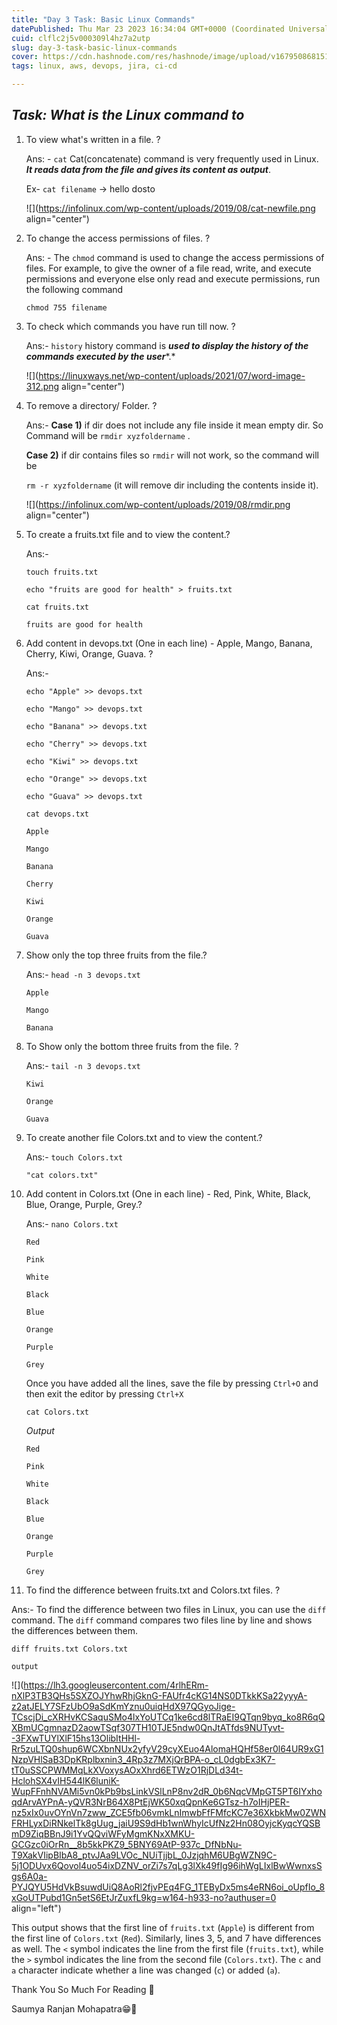 ```yaml
---
title: "Day 3 Task: Basic Linux Commands"
datePublished: Thu Mar 23 2023 16:34:04 GMT+0000 (Coordinated Universal Time)
cuid: clflc2j5v000309l4hz7a2utp
slug: day-3-task-basic-linux-commands
cover: https://cdn.hashnode.com/res/hashnode/image/upload/v1679508681515/ec35dea1-bd51-4b39-bef9-57f09e10597c.jpeg
tags: linux, aws, devops, jira, ci-cd

---
```


## *Task: What is the Linux command to*

1. To view what's written in a file. ?
    
    Ans: - `cat` Cat(concatenate) command is very frequently used in Linux. ***It reads data from the file and gives its content as output***.
    
    Ex- `cat filename` -&gt; hello dosto
    
    ![](https://infolinux.com/wp-content/uploads/2019/08/cat-newfile.png align="center")
    
2. To change the access permissions of files. ?
    
    Ans: - The `chmod` command is used to change the access permissions of files. For example, to give the owner of a file read, write, and execute permissions and everyone else only read and execute permissions, run the following command
    
    `chmod 755 filename`
    
3. To check which commands you have run till now. ?
    
    Ans:- `history` history command is ***used to display the history of the commands executed by the user****.*
    
    ![](https://linuxways.net/wp-content/uploads/2021/07/word-image-312.png align="center")
    
4. To remove a directory/ Folder. ?
    
    Ans:- **Case 1)** if dir does not include any file inside it mean empty dir. So Command will be `rmdir xyzfoldername` .
    
    **Case 2)** if dir contains files so `rmdir` will not work, so the command will be
    
    `rm -r xyzfoldername` (it will remove dir including the contents inside it).
    
    ![](https://infolinux.com/wp-content/uploads/2019/08/rmdir.png align="center")
    
5. To create a fruits.txt file and to view the content.?
    
    Ans:-
    
    `touch fruits.txt`
    
    `echo "fruits are good for health" > fruits.txt`
    
    `cat fruits.txt`
    
    `fruits are good for health`
    
6. Add content in devops.txt (One in each line) - Apple, Mango, Banana, Cherry, Kiwi, Orange, Guava. ?
    
    Ans:-
    
    `echo "Apple" >> devops.txt`
    
    `echo "Mango" >> devops.txt`
    
    `echo "Banana" >> devops.txt`
    
    `echo "Cherry" >> devops.txt`
    
    `echo "Kiwi" >> devops.txt`
    
    `echo "Orange" >> devops.txt`
    
    `echo "Guava" >> devops.txt`
    
    `cat devops.txt`
    
    `Apple`
    
    `Mango`
    
    `Banana`
    
    `Cherry`
    
    `Kiwi`
    
    `Orange`
    
    `Guava`
    
7. Show only the top three fruits from the file.?
    
    Ans:- `head -n 3 devops.txt`
    
    `Apple`
    
    `Mango`
    
    `Banana`
    
8. To Show only the bottom three fruits from the file. ?
    
    Ans:- `tail -n 3 devops.txt`
    
    `Kiwi`
    
    `Orange`
    
    `Guava`
    
9. To create another file Colors.txt and to view the content.?
    
    Ans:- `touch Colors.txt`
    
    `"cat colors.txt"`
    
10. Add content in Colors.txt (One in each line) - Red, Pink, White, Black, Blue, Orange, Purple, Grey.?
    
    Ans:- `nano Colors.txt`
    
    `Red`
    
    `Pink`
    
    `White`
    
    `Black`
    
    `Blue`
    
    `Orange`
    
    `Purple`
    
    `Grey`
    
    Once you have added all the lines, save the file by pressing `Ctrl+O` and then exit the editor by pressing `Ctrl+X`
    
    `cat Colors.txt`
    
    *Output*
    
    `Red`
    
    `Pink`
    
    `White`
    
    `Black`
    
    `Blue`
    
    `Orange`
    
    `Purple`
    
    `Grey`
    
11. To find the difference between fruits.txt and Colors.txt files. ?
    

Ans:- To find the difference between two files in Linux, you can use the `diff` command. The `diff` command compares two files line by line and shows the differences between them.

`diff fruits.txt Colors.txt`

`output`

![](https://lh3.googleusercontent.com/4rlhERm-nXlP3TB3QHs5SXZOJYhwRhjGknG-FAUfr4cKG14NS0DTkkKSa22yyyA-z2atJELY7SFzUbO9aSdKmYznu0uiqHdX97QGyoJige-TCscjDi_cXRHvKCSaquSMo4lxYoUTCq1ke6cd8lTRaEI9QTqn9byq_ko8R6qQXBmUCgmnazD2aowTSqf307TH10TJE5ndw0QnJtATfds9NUTyvt--3FXwTUYlXlF15hs13OlibItHHl-Rr5zuLTQ0shup6WCXbnNUx2yfyV29cyXEuo4AlomaHQHf58er0l64UR9xG1NzpVHlSaB3DpKRplbxnin3_4Rp3z7MXjQrBPA-o_cL0dgbEx3K7-tT0uSSCPWMMqLkXVoxysAOxXhrd6ETWzO1RjDLd34t-HclohSX4vIH544lK6luniK-WupFFnhNVAMi5vn0kPb9bsLinkVSlLnP8nv2dR_0b6NqcVMpGT5PT6IYxhoqdArvAYPnA-yQVR3NrB64X8PtEjWK50xqQpnKe6GTsz-h7oIHjPER-nz5xIx0uvOYnVn7zww_ZCE5fb06vmkLnImwbFfFMfcKC7e36XkbkMw0ZWNFRHLyxDiRNkelTk8gUug_jaiU9S9dHb1wnWhyIcUfNz2Hn08OyjcKyqcYQSBmD9ZiqBBnJ9i1YvQQviWFyMgmKNxXMKU-GCGzc0iOrRn__8b5kkPKZ9_5BNY69AtP-937c_DfNbNu-T9XakVIipBIbA8_ptvJAa9LVOc_NUiTjjbL_0JzjqhM6UBgWZN9C-5j1ODUvx6Qovol4uo54ixDZNV_orZi7s7qLg3lXk49fIg96ihWgLIxlBwWwnxsSgs6A0a-PYJQYU5HdVkBsuwdUiQ8AoRl2fjvPEq4FG_1TEByDx5ms4eRN6oi_oUpfIo_8xGoUTPubd1Gn5etS6EtJrZuxfL9kg=w164-h933-no?authuser=0 align="left")

This output shows that the first line of `fruits.txt` (`Apple`) is different from the first line of `Colors.txt` (`Red`). Similarly, lines 3, 5, and 7 have differences as well. The `<` symbol indicates the line from the first file (`fruits.txt`), while the `>` symbol indicates the line from the second file (`Colors.txt`). The `c` and `a` character indicate whether a line was changed (`c`) or added (`a`).

Thank You So Much For Reading 🐧

Saumya Ranjan Mohapatra😁🚀
